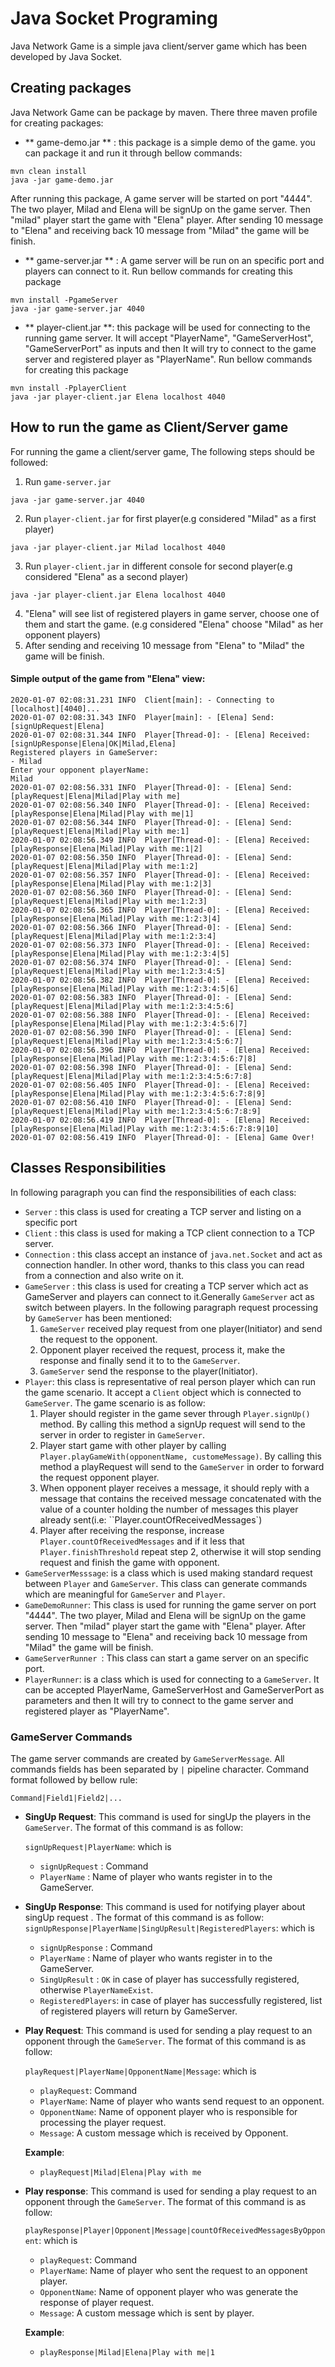 # Java Socket Programing

Java Network Game is a simple java client/server game which has been developed by Java Socket.

## Creating packages
Java Network Game can be package by maven. There three maven profile for creating packages:
- ** game-demo.jar ** : this package is a simple demo of the game. you can package it and run it through bellow commands: 
```
mvn clean install 
java -jar game-demo.jar 
```
After running this package, A game server will be started on port "4444". The two player, Milad and Elena will be signUp 
on the game server. Then "milad" player start the game with "Elena" player. After sending 10 message to "Elena" and 
receiving back 10 message from "Milad" the game will be finish.
- ** game-server.jar ** : A game server will be run on an specific port and players can connect to it. Run bellow 
commands for creating this package
```
mvn install -PgameServer 
java -jar game-server.jar 4040
```  
- ** player-client.jar **: this package will be used for connecting to the running game server. It will accept 
"PlayerName", "GameServerHost", "GameServerPort" as inputs and then It will try to connect to the game server and 
registered player as "PlayerName". Run bellow commands for creating this package
```
mvn install -PplayerClient
java -jar player-client.jar Elena localhost 4040
```  


## How to run the game as Client/Server game
For running the game a client/server game, The following steps should be followed:

1. Run ``game-server.jar``
```
java -jar game-server.jar 4040
```
2. Run ``player-client.jar`` for first player(e.g considered "Milad" as a first player)
```
java -jar player-client.jar Milad localhost 4040
```
3. Run ``player-client.jar`` in different console for second player(e.g considered "Elena" as a second player)
```
java -jar player-client.jar Elena localhost 4040
```
4. "Elena" will see list of registered players in game server, choose one of them and start the game.
(e.g considered "Elena" choose "Milad" as her opponent players)
5. After sending and receiving 10 message from "Elena" to "Milad" the game will be finish.

#### Simple output of the game from "Elena" view:
```
2020-01-07 02:08:31.231 INFO  Client[main]: - Connecting to [localhost][4040]...
2020-01-07 02:08:31.343 INFO  Player[main]: - [Elena] Send: [signUpRequest|Elena]
2020-01-07 02:08:31.344 INFO  Player[Thread-0]: - [Elena] Received: [signUpResponse|Elena|OK|Milad,Elena]
Registered players in GameServer:
- Milad
Enter your opponent playerName:
Milad
2020-01-07 02:08:56.331 INFO  Player[Thread-0]: - [Elena] Send: [playRequest|Elena|Milad|Play with me]
2020-01-07 02:08:56.340 INFO  Player[Thread-0]: - [Elena] Received: [playResponse|Elena|Milad|Play with me|1]
2020-01-07 02:08:56.344 INFO  Player[Thread-0]: - [Elena] Send: [playRequest|Elena|Milad|Play with me:1]
2020-01-07 02:08:56.349 INFO  Player[Thread-0]: - [Elena] Received: [playResponse|Elena|Milad|Play with me:1|2]
2020-01-07 02:08:56.350 INFO  Player[Thread-0]: - [Elena] Send: [playRequest|Elena|Milad|Play with me:1:2]
2020-01-07 02:08:56.357 INFO  Player[Thread-0]: - [Elena] Received: [playResponse|Elena|Milad|Play with me:1:2|3]
2020-01-07 02:08:56.360 INFO  Player[Thread-0]: - [Elena] Send: [playRequest|Elena|Milad|Play with me:1:2:3]
2020-01-07 02:08:56.365 INFO  Player[Thread-0]: - [Elena] Received: [playResponse|Elena|Milad|Play with me:1:2:3|4]
2020-01-07 02:08:56.366 INFO  Player[Thread-0]: - [Elena] Send: [playRequest|Elena|Milad|Play with me:1:2:3:4]
2020-01-07 02:08:56.373 INFO  Player[Thread-0]: - [Elena] Received: [playResponse|Elena|Milad|Play with me:1:2:3:4|5]
2020-01-07 02:08:56.374 INFO  Player[Thread-0]: - [Elena] Send: [playRequest|Elena|Milad|Play with me:1:2:3:4:5]
2020-01-07 02:08:56.382 INFO  Player[Thread-0]: - [Elena] Received: [playResponse|Elena|Milad|Play with me:1:2:3:4:5|6]
2020-01-07 02:08:56.383 INFO  Player[Thread-0]: - [Elena] Send: [playRequest|Elena|Milad|Play with me:1:2:3:4:5:6]
2020-01-07 02:08:56.388 INFO  Player[Thread-0]: - [Elena] Received: [playResponse|Elena|Milad|Play with me:1:2:3:4:5:6|7]
2020-01-07 02:08:56.390 INFO  Player[Thread-0]: - [Elena] Send: [playRequest|Elena|Milad|Play with me:1:2:3:4:5:6:7]
2020-01-07 02:08:56.396 INFO  Player[Thread-0]: - [Elena] Received: [playResponse|Elena|Milad|Play with me:1:2:3:4:5:6:7|8]
2020-01-07 02:08:56.398 INFO  Player[Thread-0]: - [Elena] Send: [playRequest|Elena|Milad|Play with me:1:2:3:4:5:6:7:8]
2020-01-07 02:08:56.405 INFO  Player[Thread-0]: - [Elena] Received: [playResponse|Elena|Milad|Play with me:1:2:3:4:5:6:7:8|9]
2020-01-07 02:08:56.410 INFO  Player[Thread-0]: - [Elena] Send: [playRequest|Elena|Milad|Play with me:1:2:3:4:5:6:7:8:9]
2020-01-07 02:08:56.419 INFO  Player[Thread-0]: - [Elena] Received: [playResponse|Elena|Milad|Play with me:1:2:3:4:5:6:7:8:9|10]
2020-01-07 02:08:56.419 INFO  Player[Thread-0]: - [Elena] Game Over!
``` 

     
    

## Classes Responsibilities
In following paragraph you can find the responsibilities of each class:
- ``Server`` : this class is used for creating a TCP server and listing on a specific port
- ``Client`` : this class is used for making a TCP client connection to a TCP server. 
- ``Connection`` : this class accept an instance of ``java.net.Socket`` and act as connection handler.
In other word, thanks to this class you can read from a connection and also write on it.
- ``GameServer`` : this class is used for creating a TCP server which act as GameServer and players 
can connect to it.Generally ``GameServer`` act as switch between players.
In the following paragraph request processing by ``GameServer`` has been mentioned: 
    1. ``GameServer`` received play request from one player(Initiator) and send the request to the opponent.
    2. Opponent player received the request, process it, make the response and finally send it to to the ``GameServer``.
    3. ``GameServer`` send the response to the player(Initiator).
- ``Player``: this class is representative of real person player which can run the game scenario.
It accept a ``Client`` object which is connected to ``GameServer``. The game scenario is as follow:
    1. Player should register in the game sever through ``Player.signUp()`` method. 
    By calling this method a signUp request will send to the server in order to register in ``GameServer``.
    2. Player start game with other player by calling ``Player.playGameWith(opponentName, customeMessage)``. By calling 
    this method a playRequest will send to the ``GameServer`` in order to forward the request opponent player.
    3. When opponent player receives a message, it should reply with a message that contains the received message 
    concatenated with the value of a counter holding the number of messages this player already sent(i.e: ``Player.countOfReceivedMessages`)
    4. Player after receiving the response, increase ``Player.countOfReceivedMessages`` and if it less that 
    ``Player.finishThreshold`` repeat step 2, otherwise it will stop sending request and finish the game with opponent.
- ``GameServerMesssage``: is a class which is used making standard request between ``Player`` and ``GameServer``. 
This class can generate commands which are meaningful for ``GameServer`` and ``Player``.
- ``GameDemoRunner``: This class is used for running the game server on port "4444". The two player, Milad and Elena will be signUp 
 on the game server. Then "milad" player start the game with "Elena" player. After sending 10 message to "Elena" and 
 receiving back 10 message from "Milad" the game will be finish.
- ``GameServerRunner ``: This class can start a game server on an specific port. 
- ``PlayerRunner``: is a class which is used for connecting to a ``GameServer``. It can be accepted PlayerName, 
    GameServerHost and GameServerPort as parameters and then It will try to connect to the game server and registered player 
    as "PlayerName".    
 
### GameServer Commands
The game server commands are created by ``GameServerMessage``. All commands fields has been separated by ``|`` pipeline character.
Command format followed by bellow rule:

``Command|Field1|Field2|...``
- **SingUp Request**: This command is used for singUp the players in the ``GameServer``. The format of this command is as follow:
    
    ``signUpRequest|PlayerName``: which is
     - ``signUpRequest`` : Command
     - ``PlayerName`` : Name of player who wants register in to the GameServer.
- **SingUp Response**: This command is used for notifying player about singUp request . The format of this command is as follow:
    ``signUpResponse|PlayerName|SingUpResult|RegisteredPlayers``: which is
     - ``signUpResponse`` : Command
     - ``PlayerName`` : Name of player who wants register in to the GameServer.
     - ``SingUpResult`` : ``OK`` in case of player has successfully registered, otherwise ``PlayerNameExist``.
     - ``RegisteredPlayers``: in case of player has successfully registered, list of registered players will return by GameServer.
- **Play Request**: This command is used for sending a play request to an opponent through the ``GameServer``.
    The format of this command is as follow:
    
    ``playRequest|PlayerName|OpponentName|Message``: which is
    - ``playRequest``: Command
    - ``PlayerName``: Name of player who wants send request to an opponent.
    - ``OpponentName``: Name of opponent player who is responsible for processing the player request.
    - ``Message``: A custom message which is received by Opponent.
    
    **Example**: 
    
    - ``playRequest|Milad|Elena|Play with me``
- **Play response**: This command is used for sending a play request to an opponent through the ``GameServer``.
    The format of this command is as follow:
    
    ``playResponse|Player|Opponent|Message|countOfReceivedMessagesByOpponent``: which is
    - ``playRequest``: Command
    - ``PlayerName``: Name of player who sent the request to an opponent player.
    - ``OpponentName``: Name of opponent player who was generate the response of player request.
    - ``Message``: A custom message which is sent by player.
    
    **Example**: 
    
    - ``playResponse|Milad|Elena|Play with me|1``
     
